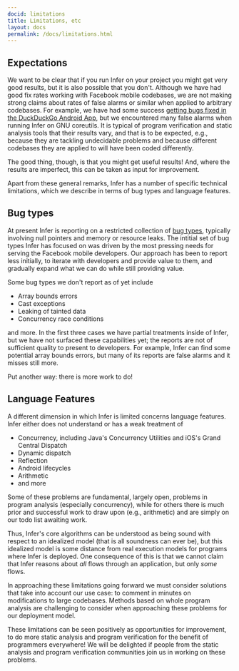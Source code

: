 ```yaml
---
docid: limitations
title: Limitations, etc
layout: docs
permalink: /docs/limitations.html
---
```




## Expectations <a name="expectations"></a>

We want to be clear that if you run Infer on your project you might get very good results, but it is also possible that you don't.
Although we have had good fix rates working with Facebook mobile codebases,
we are not making strong claims about rates of false alarms or similar when applied to arbitrary
codebases. For example, we have had some success [getting bugs fixed
in the DuckDuckGo Android App](blog/2015/05/22/Infer-on-open-source-android-apps.html), but we encountered many false alarms when running Infer on GNU coreutils.
It is typical of program verification and static analysis tools that their results vary,
and that is to be expected, e.g., because
they are tackling undecidable problems and because different codebases they are applied to will have been coded differently.



The good thing, though, is that you might get useful results! And, where the results are imperfect,
this can be taken as input for improvement.


Apart from these general remarks, Infer has a number of specific technical limitations, which we describe in terms
of bug types and language features.



## Bug types <a name="bugtypes"></a>

At present Infer is reporting on a restricted collection of
[bug types](/docs/infer-bug-types.html),
typically involving null pointers and memory or resource leaks.
The intitial set of bug types
Infer has focused on was driven by the most pressing needs for serving the Facebook
mobile developers. Our approach has been to report less initially, to iterate with developers and provide value to them,
and gradually expand what we can do while still providing value.


Some bug types we don't report as of yet include

- Array bounds errors
- Cast exceptions
- Leaking of tainted data
- Concurrency race conditions

and more.  In the first three cases we have partial treatments inside of Infer, but we have not surfaced these capabilities yet; the reports are not of sufficient quality to present to developers.
For example, Infer can
find some potential array bounds errors, but many of its reports are false alarms and it misses still more.

Put another way: there is more work to do!


## Language Features <a name="languagefeatures"></a>



A different dimension in which Infer is limited concerns language features.
Infer either does not understand or has a weak treatment of

- Concurrency, including Java's Concurrency Utilities and iOS's Grand Central Dispatch
- Dynamic dispatch
- Reflection
- Android lifecycles
- Arithmetic
- and more

Some of these problems are fundamental, largely open, problems in program analysis
(especially concurrency), while for others there is much prior and successful work to draw upon
(e.g., arithmetic)
and are simply on our todo list awaiting work.


Thus,
Infer's core algorithms can be understood as being sound with
respect to an idealized model (that is
all soundness can ever be), but this idealized model is some distance from
real execution models for programs where Infer is deployed.
One consequence of this is that we cannot claim that Infer reasons about <i> all </i> flows through an application,
but only <i> some </i> flows.

In approaching these limitations going forward we must consider solutions that take into account our use case: to comment in minutes on
modifications to large codebases. Methods based on whole program analysis are challenging to consider
when approaching these problems for our deployment model.


These limitations can be seen positively as opportunities for improvement,
to do more static analysis and program verification for the benefit of programmers everywhere!
We will
be delighted if people from the static analysis and program verification communities
join us in working on these problems.
